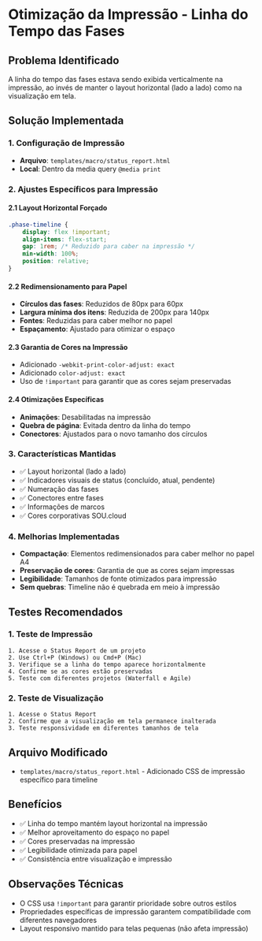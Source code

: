 # Otimização da Impressão - Linha do Tempo das Fases

## Problema Identificado
A linha do tempo das fases estava sendo exibida verticalmente na impressão, ao invés de manter o layout horizontal (lado a lado) como na visualização em tela.

## Solução Implementada

### 1. Configuração de Impressão
- **Arquivo**: `templates/macro/status_report.html`
- **Local**: Dentro da media query `@media print`

### 2. Ajustes Específicos para Impressão

#### 2.1 Layout Horizontal Forçado
```css
.phase-timeline {
    display: flex !important;
    align-items: flex-start;
    gap: 1rem; /* Reduzido para caber na impressão */
    min-width: 100%;
    position: relative;
}
```

#### 2.2 Redimensionamento para Papel
- **Círculos das fases**: Reduzidos de 80px para 60px
- **Largura mínima dos itens**: Reduzida de 200px para 140px
- **Fontes**: Reduzidas para caber melhor no papel
- **Espaçamento**: Ajustado para otimizar o espaço

#### 2.3 Garantia de Cores na Impressão
- Adicionado `-webkit-print-color-adjust: exact`
- Adicionado `color-adjust: exact`
- Uso de `!important` para garantir que as cores sejam preservadas

#### 2.4 Otimizações Específicas
- **Animações**: Desabilitadas na impressão
- **Quebra de página**: Evitada dentro da linha do tempo
- **Conectores**: Ajustados para o novo tamanho dos círculos

### 3. Características Mantidas
- ✅ Layout horizontal (lado a lado)
- ✅ Indicadores visuais de status (concluído, atual, pendente)
- ✅ Numeração das fases
- ✅ Conectores entre fases
- ✅ Informações de marcos
- ✅ Cores corporativas SOU.cloud

### 4. Melhorias Implementadas
- **Compactação**: Elementos redimensionados para caber melhor no papel A4
- **Preservação de cores**: Garantia de que as cores sejam impressas
- **Legibilidade**: Tamanhos de fonte otimizados para impressão
- **Sem quebras**: Timeline não é quebrada em meio à impressão

## Testes Recomendados

### 1. Teste de Impressão
```
1. Acesse o Status Report de um projeto
2. Use Ctrl+P (Windows) ou Cmd+P (Mac)
3. Verifique se a linha do tempo aparece horizontalmente
4. Confirme se as cores estão preservadas
5. Teste com diferentes projetos (Waterfall e Agile)
```

### 2. Teste de Visualização
```
1. Acesse o Status Report
2. Confirme que a visualização em tela permanece inalterada
3. Teste responsividade em diferentes tamanhos de tela
```

## Arquivo Modificado
- `templates/macro/status_report.html` - Adicionado CSS de impressão específico para timeline

## Benefícios
- ✅ Linha do tempo mantém layout horizontal na impressão
- ✅ Melhor aproveitamento do espaço no papel
- ✅ Cores preservadas na impressão
- ✅ Legibilidade otimizada para papel
- ✅ Consistência entre visualização e impressão

## Observações Técnicas
- O CSS usa `!important` para garantir prioridade sobre outros estilos
- Propriedades específicas de impressão garantem compatibilidade com diferentes navegadores
- Layout responsivo mantido para telas pequenas (não afeta impressão) 